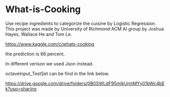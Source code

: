 # What-is-Cooking
Use recipe ingredients to categorize the cuisine by Logistic Regression.  This project was made by University of Richmond ACM AI group by Joshua Hayes, Wallace He and Tom Le.

https://www.kaggle.com/c/whats-cooking

the prediction is 66 percent.

In different verison we used Json instead.

octaveInput_TestSet can be find in the link below.

https://drive.google.com/drive/folders/0B0SWLdF95mIkUmtMYy01bWc4bEk?usp=sharing

